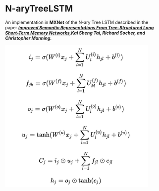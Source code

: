 # N-aryTreeLSTM

An implementation in **MXNet** of the N-ary Tree LSTM described in the paper ***[Improved Semantic Representations From Tree-Structured Long Short-Term Memory Networks](http://arxiv.org/abs/1503.00075),Kai Sheng Tai, Richard Socher, and Christopher Manning.***

![meanshift](https://github.com/mzx5464/N-aryTreeLSTM/blob/master/asset/equation.png)

